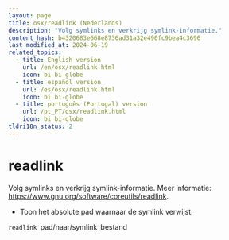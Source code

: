```yaml
---
layout: page
title: osx/readlink (Nederlands)
description: "Volg symlinks en verkrijg symlink-informatie."
content_hash: b4320683e668e8736ad31a32e490fc9bea4c3696
last_modified_at: 2024-06-19
related_topics:
  - title: English version
    url: /en/osx/readlink.html
    icon: bi bi-globe
  - title: español version
    url: /es/osx/readlink.html
    icon: bi bi-globe
  - title: português (Portugal) version
    url: /pt_PT/osx/readlink.html
    icon: bi bi-globe
tldri18n_status: 2
---
```

# readlink

Volg symlinks en verkrijg symlink-informatie.
Meer informatie: <https://www.gnu.org/software/coreutils/readlink>.

- Toon het absolute pad waarnaar de symlink verwijst:

`readlink `<span class="tldr-var badge badge-pill bg-dark-lm bg-white-dm text-white-lm text-dark-dm font-weight-bold">pad/naar/symlink_bestand</span>
